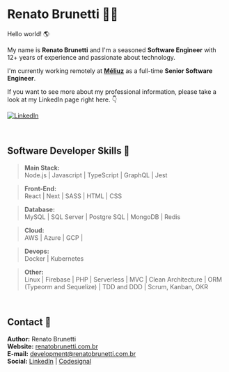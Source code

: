 # Renato Brunetti 🧑‍🚀

Hello world! 🌎<br>

My name is **Renato Brunetti** and I'm a seasoned **Software Engineer** with 12+ years of experience and passionate about technology.

I'm currently working remotely at **[Méliuz](https://meliuz.com.br/)** as a full-time **Senior Software Engineer**.

If you want to see more about my professional information, please take a look at my LinkedIn page right here. 👇<br>

[![LinkedIn][linkedin-shield]][linkedin-url]

<br>

## Software Developer Skills 💪

> **Main Stack:**<br>
> Node.js |
> Javascript |
> TypeScript |
> GraphQL |
> Jest

> **Front-End:**<br>
> React |
> Next |
> SASS |
> HTML |
> CSS

> **Database:**<br>
> MySQL |
> SQL Server |
> Postgre SQL |
> MongoDB |
> Redis

> **Cloud:**<br>
> AWS |
> Azure |
> GCP |

> **Devops:**<br>
> Docker |
> Kubernetes

> **Other:**<br>
> Linux |
> Firebase |
> PHP |
> Serverless |
> MVC |
> Clean Architecture |
> ORM (Typeorm and Sequelize) |
> TDD and DDD |
> Scrum, Kanban, OKR

<br>

## Contact 💬

**Author:** Renato Brunetti <br>
**Website:** [renatobrunetti.com.br][website-url] <br>
**E-mail:** [development@renatobrunetti.com.br][email-url] <br>
**Social:** [LinkedIn](https://linkedin.com/in/RenatoCarapiaBrunetti/) |
[Codesignal](https://app.codesignal.com/profile/renatobrunetti)

<!-- Link & Image -->
[website-url]: https://www.renatobrunetti.com.br
[email-url]: mailto:development@renatobrunetti.com.br
[linkedin-shield]: https://img.shields.io/badge/-LinkedIn-%230077B5?style=for-the-badge&logo=linkedin&logoColor=white
[linkedin-url]: https://linkedin.com/in/RenatoCarapiaBrunetti/
